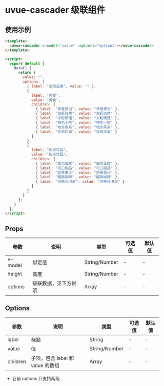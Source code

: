 # uvue-cascader 级联组件

## 使用示例

```html
<template>
  <uvue-cascader v-model="value" :options="options"></uvue-cascader>
</template>

<script>
  export default {
    data() {
      return {
        value: "",
        options: [
          { label: "全部品类", value: "" },
          {
            label: "美食",
            value: "美食",
            children: [
              { label: "快餐便当", value: "快餐便当" },
              { label: "龙虾烧烤", value: "龙虾烧烤" },
              { label: "米粉面馆", value: "米粉面馆" },
              { label: "特色小吃", value: "特色小吃" },
              { label: "地方菜系", value: "地方菜系" },
              { label: "炸鸡炸串", value: "炸鸡炸串" }
            ]
          },
          {
            label: "甜点饮品",
            value: "甜点饮品",
            children: [
              { label: "面包蛋糕", value: "面包蛋糕" },
              { label: "可口甜品", value: "可口甜品" },
              { label: "奶茶果汁", value: "奶茶果汁" },
              { label: "醒脑咖啡", value: "醒脑咖啡" },
              { label: "凉茶冰淇淋", value: "凉茶冰淇淋" }
            ]
          }
        ]
      };
    }
  };
</script>
```

## Props

| 参数    | 说明                 | 类型          | 可选值 | 默认值 |
| ------- | -------------------- | ------------- | ------ | ------ |
| v-model | 绑定值               | String/Number | -      | -      |
| height  | 高度                 | String/Number | -      | -      |
| options | 级联数据，见下方说明 | Array         | -      | -      |

## Options

| 参数     | 说明                             | 类型          | 可选值 | 默认值 |
| -------- | -------------------------------- | ------------- | ------ | ------ |
| label    | 标题                             | String        | -      | -      |
| value    | 值                               | String/Number | -      | -      |
| children | 子项，包含 label 和 value 的数组 | Array         | -      | -      |

- 目前 options 只支持两级
